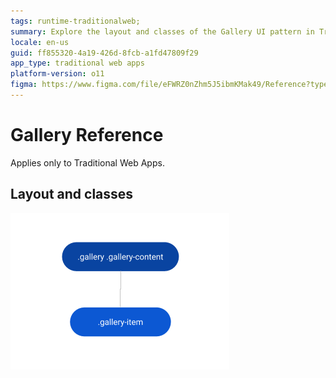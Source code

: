 ```yaml
---
tags: runtime-traditionalweb; 
summary: Explore the layout and classes of the Gallery UI pattern in Traditional Web Apps with OutSystems 11 (O11).
locale: en-us
guid: ff855320-4a19-426d-8fcb-a1fd47809f29
app_type: traditional web apps
platform-version: o11
figma: https://www.figma.com/file/eFWRZ0nZhm5J5ibmKMak49/Reference?type=design&node-id=615%3A481&mode=design&t=Cx8ecjAITJrQMvRn-1
---
```


# Gallery Reference

<div class="info" markdown="1">

Applies only to Traditional Web Apps.

</div>

## Layout and classes

![Diagram illustrating the layout and classes of the Gallery UI pattern in Traditional Web Apps](images/gallery-3-diag.png "Gallery Layout Diagram")


